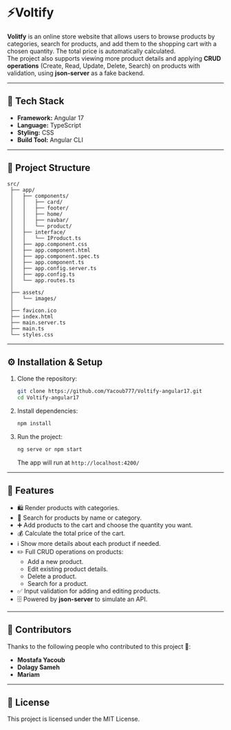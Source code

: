 # ⚡Voltify

**Volitfy** is an online store website that allows users to browse products by categories, search for products, and add them to the shopping cart with a chosen quantity. The total price is automatically calculated.  
The project also supports viewing more product details and applying **CRUD operations** (Create, Read, Update, Delete, Search) on products with validation, using **json-server** as a fake backend.

---

## 🚀 Tech Stack
- **Framework:** Angular 17  
- **Language:** TypeScript  
- **Styling:** CSS  
- **Build Tool:** Angular CLI  

---

## 📂 Project Structure
```
src/
 ├── app/
 │   ├── components/
 │   │   ├── card/
 │   │   ├── footer/
 │   │   ├── home/
 │   │   ├── navbar/
 │   │   └── product/
 │   ├── interface/
 │   │   └── IProduct.ts
 │   ├── app.component.css
 │   ├── app.component.html
 │   ├── app.component.spec.ts
 │   ├── app.component.ts
 │   ├── app.config.server.ts
 │   ├── app.config.ts
 │   └── app.routes.ts
 │
 ├── assets/
 │   └── images/
 │
 ├── favicon.ico
 ├── index.html
 ├── main.server.ts
 ├── main.ts
 └── styles.css
```

---

## ⚙️ Installation & Setup
1. Clone the repository:
   ```bash
   git clone https://github.com/Yacoub777/Voltify-angular17.git
   cd Voltify-angular17
   ```
2. Install dependencies:
   ```bash
   npm install
   ```
3. Run the project:
   ```bash
   ng serve or npm start
   ```
   The app will run at `http://localhost:4200/`

---

## 🚀 Features
- 🛍️ Render products with categories.
- 🔎 Search for products by name or category.
- ➕ Add products to the cart and choose the quantity you want.
- 💰 Calculate the total price of the cart.
- ℹ️ Show more details about each product if needed.
- ✏️ Full CRUD operations on products:
  - Add a new product.
  - Edit existing product details.
  - Delete a product.
  - Search for a product.
- ✅ Input validation for adding and editing products.
- 🗄️ Powered by **json-server** to simulate an API.
---

## 👥 Contributors

Thanks to the following people who contributed to this project 💙:

- **Mostafa Yacoub**  
- **Dolagy Sameh**  
- **Mariam**

---
## 📖 License
This project is licensed under the MIT License.



